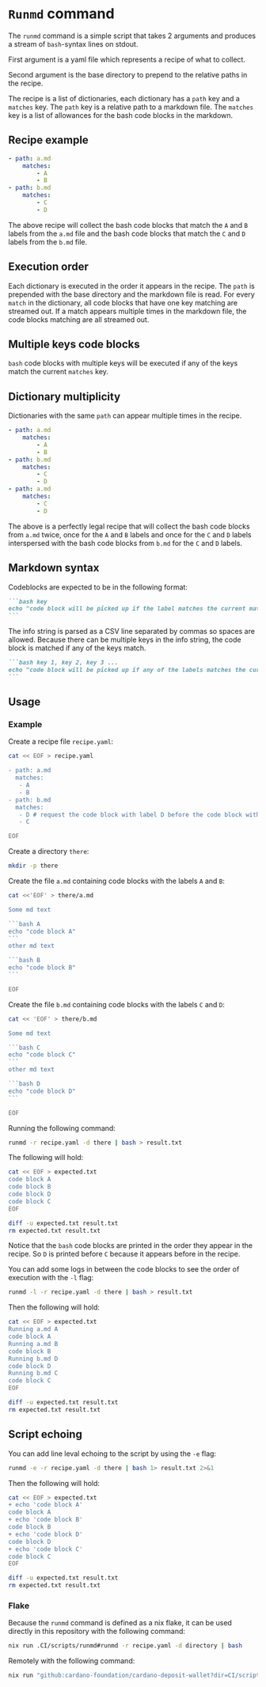 # `Runmd` command

The `runmd` command is a simple script that takes 2 arguments and produces a
stream of `bash`-syntax lines on stdout.

First argument is a yaml file which represents a recipe of what to collect.

Second argument is the base directory to prepend to the relative paths in the
recipe.

The recipe is a list of dictionaries, each dictionary has a `path` key and a
`matches` key. The `path` key is a relative path to a markdown file. The
`matches` key is a list of allowances for the bash code blocks in the markdown.

## Recipe example

```yaml
- path: a.md
    matches:
        - A
        - B
- path: b.md
    matches:
        - C
        - D
```
The above recipe will collect the bash code blocks that match the `A` and `B`
labels from the `a.md` file and the bash code blocks that match the `C` and `D`
labels from the `b.md` file.

## Execution order
Each dictionary is executed in the order it appears in the recipe. The `path` is
prepended with the base directory and the markdown file is read. For every
`match` in the dictionary, all code blocks that have one key matching are
streamed out. If a match appears multiple times in the markdown file, the code
blocks matching are all streamed out.

## Multiple keys code blocks

`bash` code blocks with multiple keys will be executed if any of the keys match
the current `matches` key.

## Dictionary multiplicity

Dictionaries with the same `path` can appear multiple times
in the recipe.

```yaml
- path: a.md
    matches:
        - A
        - B
- path: b.md
    matches:
        - C
        - D
- path: a.md
    matches:
        - C
        - D
```

The above is a perfectly legal recipe that will collect the bash code blocks
from `a.md` twice, once for the `A` and `B` labels and once for the `C` and `D`
labels interspersed with the bash code blocks from `b.md` for the `C` and `D`
labels.

## Markdown syntax

Codeblocks are expected to be in the following format:

````markdown
```bash key
echo "code block will be picked up if the label matches the current match"
```
````

The info string is parsed as a CSV line separated by commas so spaces are
allowed. Because there can be multiple keys in the info string, the code
block is matched if any of the keys match.

````markdown
```bash key 1, key 2, key 3 ...
echo "code block will be picked up if any of the labels matches the current match"
```
````
## Usage

### Example

Create a recipe file `recipe.yaml`:

```bash recipe.yaml file
cat << EOF > recipe.yaml

- path: a.md
  matches:
   - A
   - B
- path: b.md
  matches:
   - D # request the code block with label D before the code block with label C
   - C

EOF
```

Create a directory `there`:

```bash there directory
mkdir -p there
```

Create the file `a.md` containing code blocks with the labels `A` and `B`:

````bash a.md file
cat <<'EOF' > there/a.md

Some md text

```bash A
echo "code block A"
```
other md text

```bash B
echo "code block B"
```

EOF
````

Create the file `b.md` containing code blocks with the labels `C` and `D`:

````bash b.md file
cat << 'EOF' > there/b.md

Some md text

```bash C
echo "code block C"
```
other md text

```bash D
echo "code block D"
```

EOF

````

Running the following command:

```bash run
runmd -r recipe.yaml -d there | bash > result.txt
```

The following will hold:

```bash test
cat << EOF > expected.txt
code block A
code block B
code block D
code block C
EOF

diff -u expected.txt result.txt
rm expected.txt result.txt
```

Notice that the `bash` code blocks are printed in the order they appear in the
recipe. So `D` is printed before `C` because it appears before in the recipe.

You can add some logs in between the code blocks to see the order of execution
with the `-l` flag:

```bash run logging
runmd -l -r recipe.yaml -d there | bash > result.txt
```

Then the following will hold:

```bash test logging
cat << EOF > expected.txt
Running a.md A
code block A
Running a.md B
code block B
Running b.md D
code block D
Running b.md C
code block C
EOF

diff -u expected.txt result.txt
rm expected.txt result.txt
```

## Script echoing

You can add line leval echoing to the script by using the `-e` flag:

```bash run echoing
runmd -e -r recipe.yaml -d there | bash 1> result.txt 2>&1
```

Then the following will hold:

```bash test echoing
cat << EOF > expected.txt
+ echo 'code block A'
code block A
+ echo 'code block B'
code block B
+ echo 'code block D'
code block D
+ echo 'code block C'
code block C
EOF

diff -u expected.txt result.txt
rm expected.txt result.txt
```



### Flake

Because the `runmd` command is defined as a nix flake, it can be used directly
in this repository with the following command:

```bash
nix run .CI/scripts/runmd#runmd -r recipe.yaml -d directory | bash
```

Remotely with the following command:

```bash
nix run "github:cardano-foundation/cardano-deposit-wallet?dir=CI/scripts/runmd" -r recipe.yaml -d /path/to/base/directory | bash
```